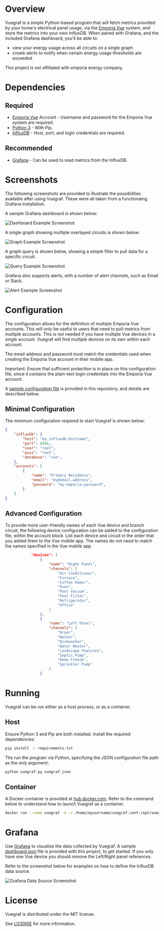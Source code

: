 # Overview

Vuegraf is a simple Python-based program that will fetch metrics provided by your home's electrical panel usage, via the [Emporia Vue](https://emporiaenergy.com "Emporia's Homepage") system, and store the metrics into your own InfluxDB. When paired with Grafana, and the included Grafana dashboard, you'll be able to:
* view your energy usage across all circuits on a single graph
* create alerts to notify when certain energy usage thresholds are exceeded

This project is not affiliated with emporia energy company.

# Dependencies

## Required
* [Emporia Vue](https://emporiaenergy.com "Emporia Energy") Account - Username and password for the Emporia Vue system are required.
* [Python 3](https://python.org "Python") - With Pip.
* [InfluxDB](https://influxdata.com "InfluxDB") - Host, port, and login credentials are required.

## Recommended
* [Grafana](https://grafana.com "Grafana") - Can be used to read metrics from the InfluxDB.

# Screenshots

The following screenshots are provided to illustrate the possibilities available after using Vuegraf. These were all taken from a functionaing Grafana installation.

A sample Grafana dashboard is shown below:

![Dashboard Example Screenshot](../blob/master/screenshots/dashboard.png "Dashboard Example")

A single graph showing multiple overlayed circuits is shown below:

![Graph Example Screenshot](../blob/master/screenshots/graph.png "Graph Example")

A graph query is shown below, showing a simple filter to pull data for a specific circuit.

![Query Example Screenshot](../blob/master/screenshots/alert.png "Query Example")

Grafana also supports alerts, with a number of alert channels, such as Email or Slack.

![Alert Example Screenshot](../blob/master/screenshots/alert.png "Alert Example")

# Configuration
The configuration allows for the definition of multiple Emporia Vue accounts. This will only be useful to users that need to pull metrics from multiple accounts. This is not needed if you have multiple Vue devices in a single account. Vuegraf will find multiple devices on its own within each account.

The email address and password must match the credentials used when creating the Emporia Vue account in their mobile app.

Important: Ensure that sufficient protection is in place on this configuration file, since it contains the plain-text login credentials into the Emporia Vue account.

A [sample configuration file](../blob/master/vuegraf.json.sample "Sample Vuegraf Configuration File") is provided in this repository, and details are described below.

## Minimal Configuration
The minimum configuration required to start Vuegraf is shown below:

```json
{
    "influxDb": {
        "host": "my.influxdb.hostname",
        "port": 8086,
        "user": "root",
        "pass": "root",
        "database": "vue",
    },
    "accounts": [
        {
            "name": "Primary Residence",
            "email": "my@email.address",
            "password": "my-emporia-password",
        }
    ]
}
```

## Advanced Configuration
To provide more user-friendly names of each Vue device and branch circuit, the following device configuration can be added to the configuration file, within the account block. List each device and circuit in the order that you added them to the Vue mobile app. The names do not need to match the names specified in the Vue mobile app.

```json
            "devices": [
                {
                    "name": "Right Panel",
                    "channels": [
                        "Air Conditioner",
                        "Furnace",
                        "Coffee Maker",
                        "Oven",
                        "Pool Vacuum",
                        "Pool Filter",
                        "Refrigerator",
                        "Office"
                    ]
                },
                {
                    "name": "Left Panel",
                    "channels": [
                        "Dryer",
                        "Washer",
                        "Dishwasher",
                        "Water Heater",
                        "Landscape Features",
                        "Septic Pump",
                        "Deep Freeze",
                        "Sprinkler Pump"        
                    ]
                }
```

# Running
Vuegraf can be run either as a host process, or as a container.

## Host

Ensure Python 3 and Pip are both installed. Install the required dependencies:

```sh
pip install -r requirements.txt
```

The run the program via Python, specifying the JSON configuration file path as the only argument:

```sh
python vuegraf.py vuegraf.json
```

## Container

A Docker container is provided at [hub.docker.com](https://hub.docker.com/r/jertel/vuegraf). Refer to the command below to understand how to launch Vuegraf as a container.

```sh
docker run --name vuegraf -d -v /home/myusername/vuegraf.conf:/opt/vuegraf/conf/vuegraf.json jertel/vuegraf
```

# Grafana

Use [Grafana](https://grafana.com "Grafana") to visualize the data collected by Vuegraf. A sample [dashboard.json](../blob/master/dashboard.json) file is provided with this project, to get started. If you only have one Vue device you should remove the Left/Right panel references.

Refer to the screenshot below for examples on how to define the InfluxDB data source.

![Grafana Data Source Screenshot](../blob/master/screenshots/datasource.png "Data Source Example")

# License

Vuegraf is distributed under the MIT license.

See [LICENSE](../blob/master/LICENSE) for more information.